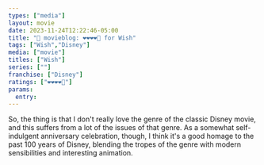 ```yaml
---
types: ["media"]
layout: movie
date: 2023-11-24T12:22:46-05:00
title: "🍿 movieblog: ❤️❤️❤️❤️🖤 for Wish"
tags: ["Wish","Disney"]
media: ["movie"]
titles: ["Wish"]
series: [""]
franchise: ["Disney"]
ratings: ["❤️❤️❤️❤️🖤"]
params:
  entry:
---
```

So, the thing is that I don't really love the genre of the classic Disney movie, and this suffers from a lot of the issues of that genre. As a somewhat self-indulgent anniversary celebration, though, I think it's a good homage to the past 100 years of Disney, blending the tropes of the genre with modern sensibilities and interesting animation.
